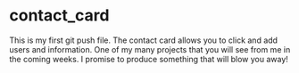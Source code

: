 # contact_card

This is my first git push file.  The contact card allows you to click and add users and information.  One of my many projects that you will see from me in the coming weeks.  I promise to produce something that will blow you away!
